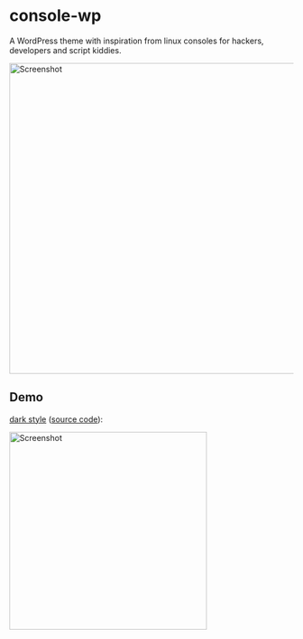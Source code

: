 # console-wp
A WordPress theme with inspiration from linux consoles for hackers, developers and script kiddies.

<img src="https://raw.githubusercontent.com/enderkus/console-wp/main/screenshot-dark.png" width="550" title="Screenshot">

## Demo

[dark style](https://s4s.dev/consolewpdark/) ([source code](https://github.com/enderkus/console-wp/tree/main)):

[<img src="https://raw.githubusercontent.com/enderkus/console-wp/main/screenshot-dark.png" width="350" title="Screenshot">]([https://b2a3e8.github.io/jekyll-theme-console-demo-dark/](https://s4s.dev/consolewpdark/)https://s4s.dev/consolewpdark/)
